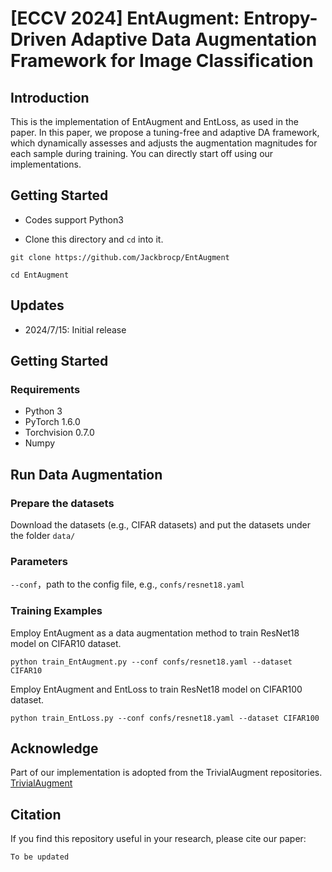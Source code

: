 # [ECCV 2024] EntAugment: Entropy-Driven Adaptive Data Augmentation Framework for Image Classification

## Introduction
This is the implementation of EntAugment and EntLoss, as used in the paper. In this paper, we propose a tuning-free and adaptive DA framework, which dynamically assesses and adjusts the augmentation magnitudes for each sample during training.
You can directly start off using our implementations.

## Getting Started
- Codes support Python3

- Clone this directory and `cd`  into it.
 
`git clone https://github.com/Jackbrocp/EntAugment` 

`cd EntAugment`

## Updates
- 2024/7/15: Initial release

## Getting Started
### Requirements
- Python 3
- PyTorch 1.6.0
- Torchvision 0.7.0
- Numpy
<!-- Install a fitting Pytorch version for your setup with GPU support, as our implementation  -->

## Run Data Augmentation
### Prepare the datasets
Download the datasets (e.g., CIFAR datasets) and put the datasets under the folder ```data/```

### Parameters
```--conf```，path to the config file, e.g., ```confs/resnet18.yaml```

### Training Examples
Employ EntAugment as a data augmentation method to train ResNet18 model on CIFAR10 dataset.

```python train_EntAugment.py --conf confs/resnet18.yaml --dataset CIFAR10```

Employ EntAugment and EntLoss to train ResNet18 model on CIFAR100 dataset.

```python train_EntLoss.py --conf confs/resnet18.yaml --dataset CIFAR100```

## Acknowledge 
Part of our implementation is adopted from the TrivialAugment repositories.
[TrivialAugment](https://github.com/automl/trivialaugment)

## Citation
If you find this repository useful in your research, please cite our paper:

`
To be updated
`
